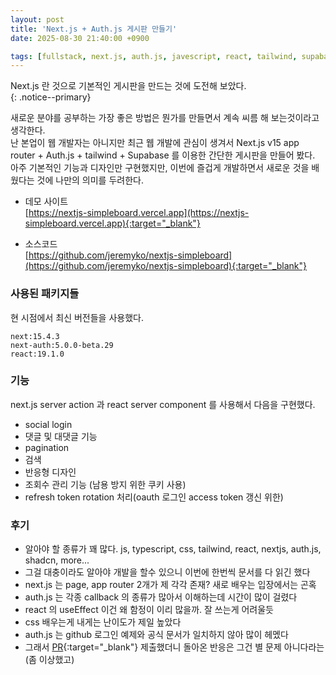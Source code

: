 ```yaml
---
layout: post
title: 'Next.js + Auth.js 게시판 만들기'
date: 2025-08-30 21:40:00 +0900

tags: [fullstack, next.js, auth.js, javescript, react, tailwind, supabase, oauth2, social login]
---
```


Next.js 란 것으로 기본적인 게시판을 만드는 것에 도전해 보았다.  
{: .notice--primary}

새로운 분야를 공부하는 가장 좋은 방법은 뭔가를 만들면서 계속 씨름 해 보는것이라고 생각한다.  
난 본업이 웹 개발자는 아니지만 최근 웹 개발에 관심이 생겨서 Next.js v15 app router + Auth.js + tailwind + Supabase 를 이용한 간단한 게시판을 만들어 봤다.
아주 기본적인 기능과 디자인만 구현했지만, 이번에 즐겁게 개발하면서 새로운 것을 배웠다는 것에 나만의 의미를 두려한다.

- 데모 사이트  
[https://nextjs-simpleboard.vercel.app](https://nextjs-simpleboard.vercel.app){:target="_blank"}

- 소스코드  
[https://github.com/jeremyko/nextjs-simpleboard](https://github.com/jeremyko/nextjs-simpleboard){:target="_blank"}

### 사용된 패키지들

현 시점에서 최신 버전들을 사용했다.

    next:15.4.3
    next-auth:5.0.0-beta.29
    react:19.1.0

### 기능

next.js server action 과 react server component 를 사용해서 다음을 구현했다.

- social login
- 댓글 및 대댓글 기능
- pagination
- 검색
- 반응형 디자인
- 조회수 관리 기능 (남용 방지 위한 쿠키 사용)
- refresh token rotation 처리(oauth 로그인 access token 갱신 위한)

### 후기

- 알아야 할 종류가 꽤 많다. js, typescript, css, tailwind, react, nextjs, auth.js, shadcn, more...
- 그걸 대충이라도 알아야 개발을 할수 있으니 이번에 한번씩 문서를 다 읽긴 했다
- next.js 는 page, app router 2개가 제 각각 존재? 새로 배우는 입장에서는 곤혹
- auth.js 는 각종 callback 의 종류가 많아서 이해하는데 시간이 많이 걸렸다
- react 의 useEffect 이건 왜 함정이 이리 많을까. 잘 쓰는게 어려울듯
- css 배우는게 내게는 난이도가 제일 높았다
- auth.js 는 github 로그인 예제와 공식 문서가 일치하지 않아 많이 헤멨다
- 그래서 [PR](https://github.com/nextauthjs/next-auth/pull/13166){:target="_blank"} 제출했더니 돌아온 반응은 그건 별 문제 아니다라는(좀 이상했고)
